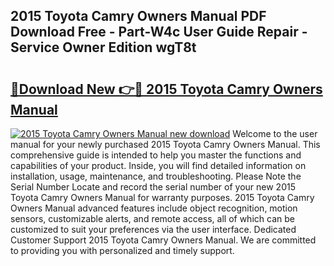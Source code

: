 ## 2015 Toyota Camry Owners Manual PDF Download Free - Part-W4c User Guide Repair - Service Owner Edition wgT8t

# <h2><a href="http://bc31884.oget.top/?id=2015+Toyota+Camry+Owners+Manual">🔗Download New 👉🔴 2015 Toyota Camry Owners Manual</a></h2>

[![2015 Toyota Camry Owners Manual new download](https://i.imgur.com/5g1atiW.png)](http://bc31884.oget.top/?id=2015+Toyota+Camry+Owners+Manual)
Welcome to the user manual for your newly purchased 2015 Toyota Camry Owners Manual. This comprehensive guide is intended to help you master the functions and capabilities of your product. Inside, you will find detailed information on installation, usage, maintenance, and troubleshooting. Please Note the Serial Number Locate and record the serial number of your new 2015 Toyota Camry Owners Manual for warranty purposes. 2015 Toyota Camry Owners Manual advanced features include object recognition, motion sensors, customizable alerts, and remote access, all of which can be customized to suit your preferences via the user interface. Dedicated Customer Support 2015 Toyota Camry Owners Manual. We are committed to providing you with personalized and timely support.
